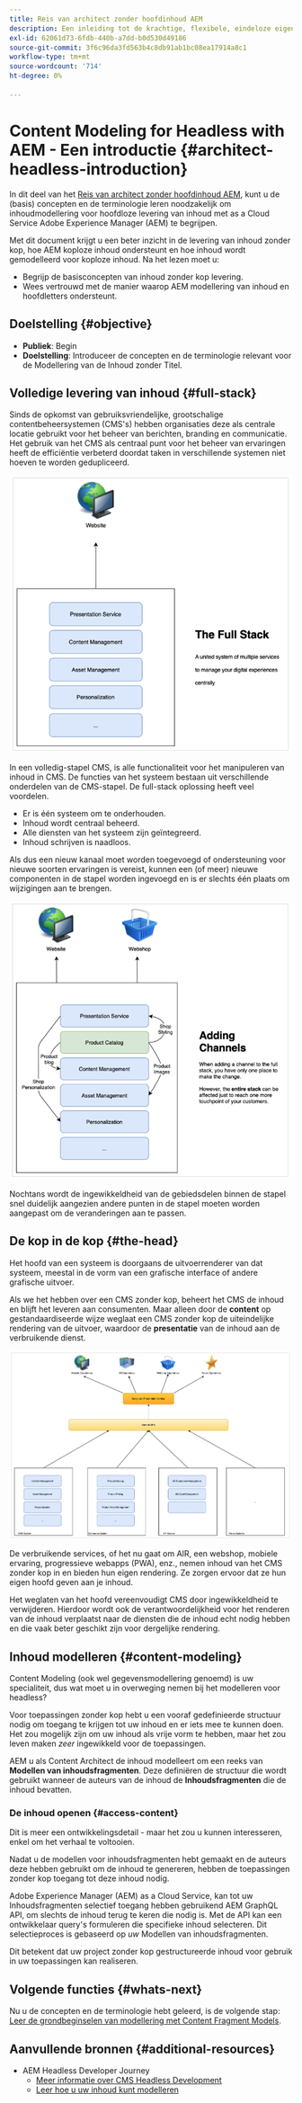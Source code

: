 ```yaml
---
title: Reis van architect zonder hoofdinhoud AEM
description: Een inleiding tot de krachtige, flexibele, eindeloze eigenschappen van Adobe Experience Manager as a Cloud Service, en hoe te om inhoud voor uw project te modelleren.
exl-id: 62061d73-6fdb-440b-a7dd-b0d530d49186
source-git-commit: 3f6c96da3fd563b4c8db91ab1bc08ea17914a8c1
workflow-type: tm+mt
source-wordcount: '714'
ht-degree: 0%

---
```


# Content Modeling for Headless with AEM - Een introductie {#architect-headless-introduction}

In dit deel van het [Reis van architect zonder hoofdinhoud AEM](overview.md), kunt u de (basis) concepten en de terminologie leren noodzakelijk om inhoudmodellering voor hoofdloze levering van inhoud met as a Cloud Service Adobe Experience Manager (AEM) te begrijpen.

Met dit document krijgt u een beter inzicht in de levering van inhoud zonder kop, hoe AEM koploze inhoud ondersteunt en hoe inhoud wordt gemodelleerd voor koploze inhoud. Na het lezen moet u:

* Begrijp de basisconcepten van inhoud zonder kop levering.
* Wees vertrouwd met de manier waarop AEM modellering van inhoud en hoofdletters ondersteunt.

## Doelstelling {#objective}

* **Publiek**: Begin
* **Doelstelling**: Introduceer de concepten en de terminologie relevant voor de Modellering van de Inhoud zonder Titel.

## Volledige levering van inhoud {#full-stack}

Sinds de opkomst van gebruiksvriendelijke, grootschalige contentbeheersystemen (CMS&#39;s) hebben organisaties deze als centrale locatie gebruikt voor het beheer van berichten, branding en communicatie. Het gebruik van het CMS als centraal punt voor het beheer van ervaringen heeft de efficiëntie verbeterd doordat taken in verschillende systemen niet hoeven te worden gedupliceerd.

![De klassieke full-stack CMS](/help/journey-headless/developer/assets/full-stack.png)

In een volledig-stapel CMS, is alle functionaliteit voor het manipuleren van inhoud in CMS. De functies van het systeem bestaan uit verschillende onderdelen van de CMS-stapel. De full-stack oplossing heeft veel voordelen.

* Er is één systeem om te onderhouden.
* Inhoud wordt centraal beheerd.
* Alle diensten van het systeem zijn geïntegreerd.
* Inhoud schrijven is naadloos.

Als dus een nieuw kanaal moet worden toegevoegd of ondersteuning voor nieuwe soorten ervaringen is vereist, kunnen een (of meer) nieuwe componenten in de stapel worden ingevoegd en is er slechts één plaats om wijzigingen aan te brengen.

![Een nieuw kanaal toevoegen aan de stapel](/help/journey-headless/developer/assets/adding-channel.png)

Nochtans wordt de ingewikkeldheid van de gebiedsdelen binnen de stapel snel duidelijk aangezien andere punten in de stapel moeten worden aangepast om de veranderingen aan te passen.

## De kop in de kop {#the-head}

Het hoofd van een systeem is doorgaans de uitvoerrenderer van dat systeem, meestal in de vorm van een grafische interface of andere grafische uitvoer.

Als we het hebben over een CMS zonder kop, beheert het CMS de inhoud en blijft het leveren aan consumenten. Maar alleen door de **content** op gestandaardiseerde wijze weglaat een CMS zonder kop de uiteindelijke rendering van de uitvoer, waardoor de **presentatie** van de inhoud aan de verbruikende dienst.

![CMS zonder hoofd](/help/journey-headless/developer/assets/headless-cms.png)

De verbruikende services, of het nu gaat om AIR, een webshop, mobiele ervaring, progressieve webapps (PWA), enz., nemen inhoud van het CMS zonder kop in en bieden hun eigen rendering. Ze zorgen ervoor dat ze hun eigen hoofd geven aan je inhoud.

Het weglaten van het hoofd vereenvoudigt CMS door ingewikkeldheid te verwijderen. Hierdoor wordt ook de verantwoordelijkheid voor het renderen van de inhoud verplaatst naar de diensten die de inhoud echt nodig hebben en die vaak beter geschikt zijn voor dergelijke rendering.

## Inhoud modelleren {#content-modeling}

Content Modeling (ook wel gegevensmodellering genoemd) is uw specialiteit, dus wat moet u in overweging nemen bij het modelleren voor headless?

Voor toepassingen zonder kop hebt u een vooraf gedefinieerde structuur nodig om toegang te krijgen tot uw inhoud en er iets mee te kunnen doen. Het zou mogelijk zijn om uw inhoud als vrije vorm te hebben, maar het zou leven maken *zeer* ingewikkeld voor de toepassingen.

AEM u als Content Architect de inhoud modelleert om een reeks van **Modellen van inhoudsfragmenten**. Deze definiëren de structuur die wordt gebruikt wanneer de auteurs van de inhoud de **Inhoudsfragmenten** die de inhoud bevatten.

### De inhoud openen {#access-content}

Dit is meer een ontwikkelingsdetail - maar het zou u kunnen interesseren, enkel om het verhaal te voltooien.

Nadat u de modellen voor inhoudsfragmenten hebt gemaakt en de auteurs deze hebben gebruikt om de inhoud te genereren, hebben de toepassingen zonder kop toegang tot deze inhoud nodig.

Adobe Experience Manager (AEM) as a Cloud Service, kan tot uw Inhoudsfragmenten selectief toegang hebben gebruikend AEM GraphQL API, om slechts de inhoud terug te keren die nodig is. Met de API kan een ontwikkelaar query&#39;s formuleren die specifieke inhoud selecteren. Dit selectieproces is gebaseerd op *uw* Modellen van inhoudsfragmenten.

Dit betekent dat uw project zonder kop gestructureerde inhoud voor gebruik in uw toepassingen kan realiseren.

## Volgende functies {#whats-next}

Nu u de concepten en de terminologie hebt geleerd, is de volgende stap: [Leer de grondbeginselen van modellering met Content Fragment Models](basics.md).

## Aanvullende bronnen {#additional-resources}

* AEM Headless Developer Journey
   * [Meer informatie over CMS Headless Development](/help/journey-headless/developer/learn-about.md)
   * [Leer hoe u uw inhoud kunt modelleren](/help/journey-headless/developer/model-your-content.md)
